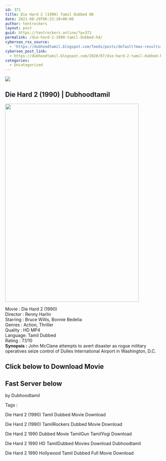 ```yaml
---
id: 371
title: Die Hard 2 (1990) Tamil Dubbed HD
date: 2021-08-29T06:23:10+00:00
author: tentrockers
layout: post
guid: https://tentrockers.online/?p=371
permalink: /die-hard-2-1990-tamil-dubbed-hd/
cyberseo_rss_source:
  - 'https://dubhoodtamil.blogspot.com/feeds/posts/default?max-results=150&start-index=151'
cyberseo_post_link:
  - https://dubhoodtamil.blogspot.com/2020/07/die-hard-2-tamil-dubbed-hd.html
categories:
  - Uncategorized
---
```

<div class="media_block">
  <img src="https://1.bp.blogspot.com/-5rea2Z3V6xY/XwAttPa-u6I/AAAAAAAABpk/fkKW2YVktv4qpF4VP1xlW4W21FO-cP5TQCNcBGAsYHQ/s72-c/MV5BMzMzYzk3ZTEtZDg0My00MTY5LWE3ZmQtYzNhYjhjN2RhZGRjL2ltYWdlXkEyXkFqcGdeQXVyNTAyODkwOQ%2540%2540._V1_.jpg" class="media_thumbnail" />
</div>

<div dir="ltr" trbidi="on" readability="21.497333333333">
  <h2>
    <span>Die Hard 2 (1990) | Dubhoodtamil</span>
  </h2>
  
  <div class="separator">
    <img loading="lazy" border="0" data-original-height="1500" data-original-width="1013" height="640" src="https://1.bp.blogspot.com/-5rea2Z3V6xY/XwAttPa-u6I/AAAAAAAABpk/fkKW2YVktv4qpF4VP1xlW4W21FO-cP5TQCNcBGAsYHQ/s640/MV5BMzMzYzk3ZTEtZDg0My00MTY5LWE3ZmQtYzNhYjhjN2RhZGRjL2ltYWdlXkEyXkFqcGdeQXVyNTAyODkwOQ%2540%2540._V1_.jpg" width="432" />
  </div>
  
  <p>
    Movie<span> </span>:<span> </span>Die Hard 2 (1990)<br />Director<span> </span>:<span> </span>Renny Harlin<br />Starring<span> </span>:<span> </span>Bruce Willis, Bonnie Bedelia<br />Genres<span> </span>:<span> </span>Action, Thriller<br />Quality<span> </span>:<span> </span>HD MP4<br />Language:<span> </span>Tamil Dubbed<br />Rating<span> </span>:<span> </span>7.1/10<br /><b>Synopsis :</b> John McClane attempts to avert disaster as rogue military operatives seize control of Dulles International Airport in Washington, D.C.
  </p>
  
  <h2>
    <span>Click below to Download Movie</span>
  </h2>
  
  <h2>
    <span><b>Fast Server below</b></span>
  </h2>
  
  <p>
    <span>by Dubhoodtamil</span>
  </p>
  
  <p>
    <span>Tags :</span>
  </p>
  
  <p>
    <span>Die Hard 2 (1990) Tamil Dubbed Movie Download</span>
  </p>
  
  <p>
    <span>Die Hard 2 (1990) TamilRockers Dubbed Movie Download</span>
  </p>
  
  <p>
    <span>Die Hard 2 1990 Dubbed Movie TamilGun TamilYogi Download</span>
  </p>
  
  <p>
    <span>Die Hard 2 1990 HD TamilDubbed Movies Download Dubhoodtamil</span>
  </p>
  
  <p>
    <span>Die Hard 2 1990 Hollywood Tamil Dubbed Full Movie Download</span>
  </p></p>
</div>
